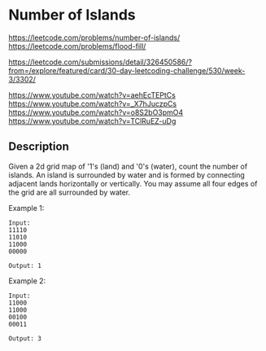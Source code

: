 # Number of Islands

https://leetcode.com/problems/number-of-islands/
https://leetcode.com/problems/flood-fill/

https://leetcode.com/submissions/detail/326450586/?from=/explore/featured/card/30-day-leetcoding-challenge/530/week-3/3302/

https://www.youtube.com/watch?v=aehEcTEPtCs
https://www.youtube.com/watch?v=_X7hJuczpCs
https://www.youtube.com/watch?v=o8S2bO3pmO4
https://www.youtube.com/watch?v=TClRuEZ-uDg

## Description

Given a 2d grid map of '1's (land) and '0's (water), count the number of islands. An island is surrounded by water and is formed by connecting adjacent lands horizontally or vertically. You may assume all four edges of the grid are all surrounded by water.


Example 1:
```
Input:
11110
11010
11000
00000

Output: 1
```

Example 2:
```
Input:
11000
11000
00100
00011

Output: 3
```